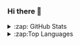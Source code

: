 ### Hi there 👋

<details>
  <summary>:zap: GitHub Stats</summary>

 <img align="left" alt="IhorKytsak GitHub Stats" src="https://github-readme-stats.vercel.app/api?username=IhorKytsak&hide=stars&show_icons=true&hide_border=true" />

</details>

<details>
  <summary>:zap:Top Languages</summary>

 <img align="left" alt="IhorKytsak GitHub Languages" src="https://github-readme-stats.vercel.app/api/top-langs/?username=IhorKytsak&layout=compact" />

</details>
